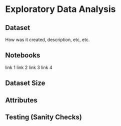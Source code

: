 # Exploratory Data Analysis

## Dataset

How was it created, description, etc, etc. 

## Notebooks
link 1
link 2
link 3
link 4

## Dataset Size

## Attributes

## Testing (Sanity Checks) 
